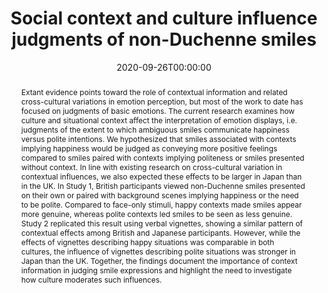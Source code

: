 ---
title: "Social context and culture influence judgments of non-Duchenne smiles"
authors: 
    - admin
    - Magdalena Rychlowska
    - Anna Orlowska
    - Hillel Aviezer
    - Eva G. Krumhuber
date: "2020-09-26T00:00:00"
doi: "10.1007/s41809-020-00066-1"

# Schedule page publish date (NOT publication's date).
# publishDate: "2020-09-26T00:00:00Z"

# Publication type.
# Legend: 0 = Uncategorized; 1 = Conference paper; 2 = Journal article;
# 3 = Preprint / Working Paper; 4 = Report; 5 = Book; 6 = Book section;
# 7 = Thesis; 8 = Patent
publication_types: ["2"]

# Publication name and optional abbreviated publication name.
publication: "*Journal of Cultural Cognitive Science*"
publication_short: "*J. Cult. Cogn. Sci.*"

# Abstract and optional shortened version.
abstract: "Extant evidence points toward the role of contextual information and related cross-cultural variations in emotion perception, but most of the work to date has focused on judgments of basic emotions. The current research examines how culture and situational context affect the interpretation of emotion displays, i.e. judgments of the extent to which ambiguous smiles communicate happiness versus polite intentions. We hypothesized that smiles associated with contexts implying happiness would be judged as conveying more positive feelings compared to smiles paired with contexts implying politeness or smiles presented without context. In line with existing research on cross-cultural variation in contextual influences, we also expected these effects to be larger in Japan than in the UK. In Study 1, British participants viewed non-Duchenne smiles presented on their own or paired with background scenes implying happiness or the need to be polite. Compared to face-only stimuli, happy contexts made smiles appear more genuine, whereas polite contexts led smiles to be seen as less genuine. Study 2 replicated this result using verbal vignettes, showing a similar pattern of contextual effects among British and Japanese participants. However, while the effects of vignettes describing happy situations was comparable in both cultures, the influence of vignettes describing polite situations was stronger in Japan than the UK. Together, the findings document the importance of context information in judging smile expressions and highlight the need to investigate how culture moderates such influences."

# Summary. An optional shortened abstract.
# summary: Dynamic information in facial displays contributes to the ability to accurately infer the emotional experiences of another person.


tags:
#- Source Themes
# Is this a selected publication? (true/false)
featured: true

# links:
# - name: ""
#   url: ""
url_pdf: ''
url_code: ''
url_dataset: ''
url_poster: ''
url_project: ''
url_slides: ''
url_source: ''
url_video: ''


# Featured image
# To use, add an image named `featured.jpg/png` to your page's folder. 
image:
#  caption: 'Image credit: [**Unsplash**](https://unsplash.com/photos/jdD8gXaTZsc)'
  focal_point: ""
  preview_only: false

# Associated Projects (optional).
#   Associate this publication with one or more of your projects.
#   Simply enter your project's folder or file name without extension.
#   E.g. `internal-project` references `content/project/internal-project/index.md`.
#   Otherwise, set `projects: []`.
projects: []


# Slides (optional).
#   Associate this publication with Markdown slides.
#   Simply enter your slide deck's filename without extension.
#   E.g. `slides: "example"` references `content/slides/example/index.md`.
#   Otherwise, set `slides: ""`.
slides: example

---